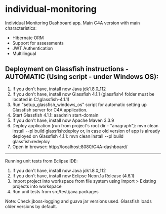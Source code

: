 # individual-monitoring 
Individual Monitoring Dashboard app.
Main C4A version with main characteristics:
* Hibernate ORM 
* Support for assessments
* JWT Authentication
* Multilingual

Deployment on Glassfish instructions - AUTOMATIC (Using script - under Windows OS):
------------------------------------------------------------------------------------
1. If you don't have, install now Java jdk1.8.0_112
2. If you don't have, install now Glassfish 4.1.1 (glassfish4 folder must be located in C:\glassfish-4.1.1\)
3. Run "setup_glassfish_windows_os" script for automatic setting up Glassfish server for C4A application.
4. Start Glassfish 4.1.1:
	asadmin start-domain
5. If you don't have, install now Apache Maven 3.3.9
6. Deploy application (run from project's root dir - "anagraph\"):
	mvn clean install --pl build glassfish:deploy
or, in case old version of app is already deployed on Glassfish 4.1.1:
	mvn clean install --pl build glassfish:redeploy
7. Open in browser:
http://localhost:8080/C4A-dashboard/

--------------------------------------------
Running unit tests from Eclipse IDE:

1. If you don't have, install now Java jdk1.8.0_112
2. If you don't have, install now Eclipse Neon.1a Release (4.6.1)
3. Import project into workspace from file system using Import > Existing projects into workspace
4. Run unit tests from src/test/java packages

Note: Check jboss-logging and guava jar versions used. Glassfish loads older versions by default.
